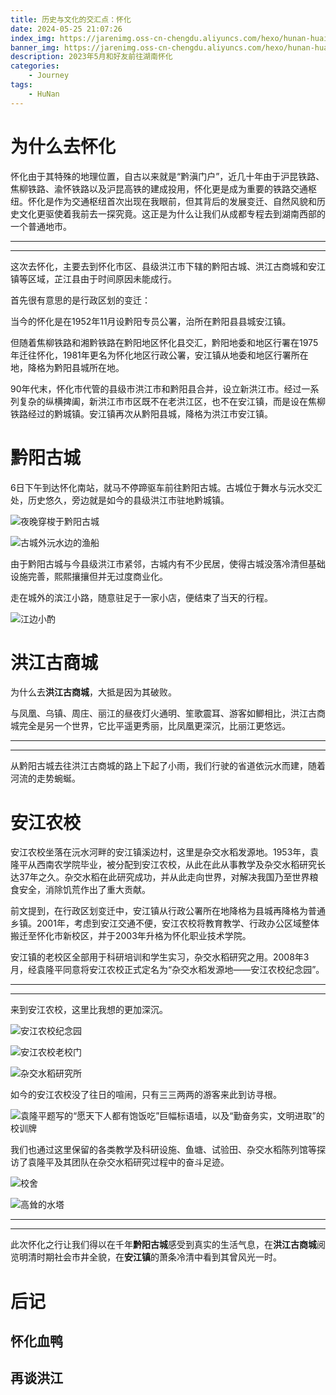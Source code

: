 ```yaml
---
title: 历史与文化的交汇点：怀化
date: 2024-05-25 21:07:26
index_img: https://jarenimg.oss-cn-chengdu.aliyuncs.com/hexo/hunan-huaihua-index.jpg
banner_img: https://jarenimg.oss-cn-chengdu.aliyuncs.com/hexo/hunan-huaihua-banner.jpg
description: 2023年5月和好友前往湖南怀化
categories:
    - Journey
tags:
    - HuNan
---
```




# 为什么去怀化
怀化由于其特殊的地理位置，自古以来就是“黔滇门户”，近几十年由于沪昆铁路、焦柳铁路、渝怀铁路以及沪昆高铁的建成投用，怀化更是成为重要的铁路交通枢纽。怀化是作为交通枢纽首次出现在我眼前，但其背后的发展变迁、自然风貌和历史文化更驱使着我前去一探究竟。这正是为什么让我们从成都专程去到湖南西部的一个普通地市。

---
---

这次去怀化，主要去到怀化市区、县级洪江市下辖的黔阳古城、洪江古商城和安江镇等区域，芷江县由于时间原因未能成行。

首先很有意思的是行政区划的变迁：

当今的怀化是在1952年11月设黔阳专员公署，治所在黔阳县县城安江镇。

但随着焦柳铁路和湘黔铁路在黔阳地区怀化县交汇，黔阳地委和地区行署在1975年迁往怀化，1981年更名为怀化地区行政公署，安江镇从地委和地区行署所在地，降格为黔阳县城所在地。

90年代末，怀化市代管的县级市洪江市和黔阳县合并，设立新洪江市。经过一系列复杂的纵横捭阖，新洪江市市区既不在老洪江区，也不在安江镇，而是设在焦柳铁路经过的黔城镇。安江镇再次从黔阳县城，降格为洪江市安江镇。



# 黔阳古城
6日下午到达怀化南站，就马不停蹄驱车前往黔阳古城。古城位于舞水与沅水交汇处，历史悠久，旁边就是如今的县级洪江市驻地黔城镇。

<!-- <div align="center"> <img src="https://jarenimg.oss-cn-chengdu.aliyuncs.com/hexo/journey/huaihua11.jpg" width = 50% alt="夜晚穿梭于黔阳古城"/> </div> -->


![夜晚穿梭于黔阳古城](https://jarenimg.oss-cn-chengdu.aliyuncs.com/hexo/journey/huaihua11.jpg)

![古城外沅水边的渔船](https://jarenimg.oss-cn-chengdu.aliyuncs.com/hexo/journey/huaihua12.jpg)

由于黔阳古城与今县级洪江市紧邻，古城内有不少民居，使得古城没落冷清但基础设施完善，熙熙攘攘但并无过度商业化。

走在城外的滨江小路，随意驻足于一家小店，便结束了当天的行程。

![江边小酌](https://jarenimg.oss-cn-chengdu.aliyuncs.com/hexo/journey/huaihua13.jpg)


# 洪江古商城

为什么去**洪江古商城**，大抵是因为其破败。

与凤凰、乌镇、周庄、丽江的昼夜灯火通明、笙歌震耳、游客如鲫相比，洪江古商城完全是另一个世界，它比平遥更秀丽，比凤凰更深沉，比丽江更悠远。

---
---

从黔阳古城去往洪江古商城的路上下起了小雨，我们行驶的省道依沅水而建，随着河流的走势蜿蜒。


# 安江农校

安江农校坐落在沅水河畔的安江镇溪边村，这里是杂交水稻发源地。1953年，袁隆平从西南农学院毕业，被分配到安江农校，从此在此从事教学及杂交水稻研究长达37年之久。杂交水稻在此研究成功，并从此走向世界，对解决我国乃至世界粮食安全，消除饥荒作出了重大贡献。

前文提到，在行政区划变迁中，安江镇从行政公署所在地降格为县城再降格为普通乡镇。2001年，考虑到安江交通不便，安江农校将教育教学、行政办公区域整体搬迁至怀化市新校区，并于2003年升格为怀化职业技术学院。

安江镇的老校区全部用于科研培训和学生实习，杂交水稻研究之用。2008年3月，经袁隆平同意将安江农校正式定名为“杂交水稻发源地——安江农校纪念园”。

---
---

来到安江农校，这里比我想的更加深沉。

![安江农校纪念园](https://jarenimg.oss-cn-chengdu.aliyuncs.com/hexo/journey/huaihua31.jpg)

![安江农校老校门](https://jarenimg.oss-cn-chengdu.aliyuncs.com/hexo/journey/huaihua33.jpg)

![杂交水稻研究所](https://jarenimg.oss-cn-chengdu.aliyuncs.com/hexo/journey/huaihua32.jpg)

如今的安江农校没了往日的喧闹，只有三三两两的游客来此到访寻根。

![袁隆平题写的“愿天下人都有饱饭吃”巨幅标语墙，以及“勤奋务实，文明进取”的校训牌](https://jarenimg.oss-cn-chengdu.aliyuncs.com/hexo/journey/huaihua34.jpg)

我们也通过这里保留的各类教学及科研设施、鱼塘、试验田、杂交水稻陈列馆等探访了袁隆平及其团队在杂交水稻研究过程中的奋斗足迹。

![校舍](https://jarenimg.oss-cn-chengdu.aliyuncs.com/hexo/journey/huaihua35.jpg)

![高耸的水塔](https://jarenimg.oss-cn-chengdu.aliyuncs.com/hexo/journey/huaihua36.jpg)

---
---
此次怀化之行让我们得以在千年**黔阳古城**感受到真实的生活气息，在**洪江古商城**阅览明清时期社会市井全貌，在**安江镇**的萧条冷清中看到其曾风光一时。


# 后记

## 怀化血鸭

## 再谈洪江